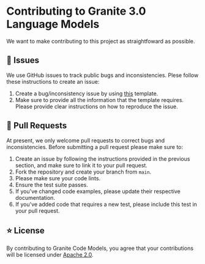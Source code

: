 # Contributing to Granite 3.0 Language Models
We want to make contributing to this project as straightfoward as possible.

## :memo: Issues
We use GitHub issues to track public bugs and inconsistencies. Plese follow these instructions to create an issue:
1. Create a bug/inconsistency issue by using [this](https://github.com/ibm-granite/granite-3.1-language-models/blob/main/.github/01_bug_inconsistency_report.md) template.
2. Make sure to provide all the information that the template requires. Please provide clear instructions on how to reproduce the issue.

## :hammer: Pull Requests
At present, we only welcome pull requests to correct bugs and inconsistencies. Before submitting a pull request please make sure to:
1. Create an issue by following the instructions provided in the previous section, and make sure to link it to your pull request.
2. Fork the repository and create your branch from `main`.
3. Please make sure your code lints.
4. Ensure the test suite passes.
5. If you've changed code examples, please update their respective documentation.
6. If you've added code that requires a new test, please include this test in your pull request.

## :star: License
By contributing to Granite Code Models, you agree that your contributions will be
licensed under [Apache 2.0](./LICENSE).
